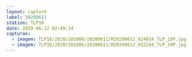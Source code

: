 ```yaml
---
layout: capture
label: 20200611
station: TLP10
date: 2020-06-12 02:49:34
capturas:
  - imagem: TLP10/2020/202006/20200611/M20200612_024934_TLP_10P.jpg
  - imagem: TLP10/2020/202006/20200611/M20200612_052244_TLP_10P.jpg
---
```

